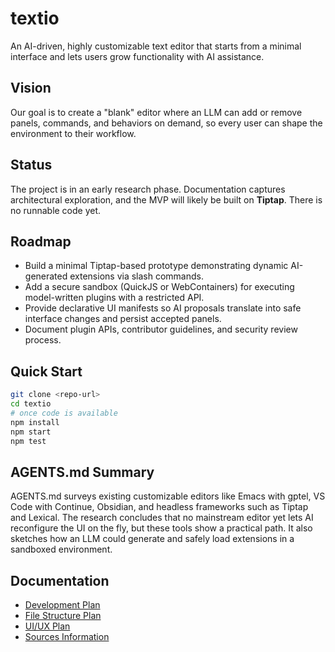 # textio

An AI-driven, highly customizable text editor that starts from a minimal interface and lets users grow functionality with AI assistance.

## Vision
Our goal is to create a "blank" editor where an LLM can add or remove panels, commands, and behaviors on demand, so every user can shape the environment to their workflow.

## Status
The project is in an early research phase. Documentation captures architectural exploration, and the MVP will likely be built on **Tiptap**. There is no runnable code yet.

## Roadmap
- Build a minimal Tiptap-based prototype demonstrating dynamic AI-generated extensions via slash commands.
- Add a secure sandbox (QuickJS or WebContainers) for executing model-written plugins with a restricted API.
- Provide declarative UI manifests so AI proposals translate into safe interface changes and persist accepted panels.
- Document plugin APIs, contributor guidelines, and security review process.

## Quick Start
```bash
git clone <repo-url>
cd textio
# once code is available
npm install
npm start
npm test
```

## AGENTS.md Summary
AGENTS.md surveys existing customizable editors like Emacs with gptel, VS Code with Continue, Obsidian, and headless frameworks such as Tiptap and Lexical. The research concludes that no mainstream editor yet lets AI reconfigure the UI on the fly, but these tools show a practical path. It also sketches how an LLM could generate and safely load extensions in a sandboxed environment.

## Documentation
- [Development Plan](DEV_PLAN.md)
- [File Structure Plan](FILE_STRUCTURE.md)
- [UI/UX Plan](UI_UX_PLAN.md)
- [Sources Information](Sourses_info.md)
